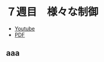 # ７週目　様々な制御

* [Youtube](https://www.youtube.com/watch?v=M0kA6DE8Xfs)
* [PDF](http:/www.ritsumei.ac.jp/~uemura-m/control2/control2_7.pdf)

## aaa
